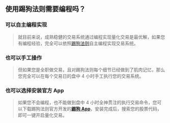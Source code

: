 ## 使用踢狗法则需要编程吗？

### 可以自主编程实现

> 就目前来说，成熟稳健的交易系统通过编程实现量化交易是最优解，如果您有编程经验，完全可以依照[踢狗法则](../README.md)自主编程实现交易系统。

### 也可以手工操作

> 但如果您是全职做交易，且对踢狗法则每个细节已经做到了肌肉记忆，那么您完全可以在每个交易日的盘中 4 小时手工执行您的交易系统。

### 也可以选择安装官方 App

> 如果您不会编程，也不能做到盘中 4 小时全神贯注的执行交易命令，您可以下载踢狗法则官方开发的[**踢狗 App**](https://github.com/TiGouApp/tigou/releases)，安装完成后，搜索您的股票代码，即可一键开启量化交易。
